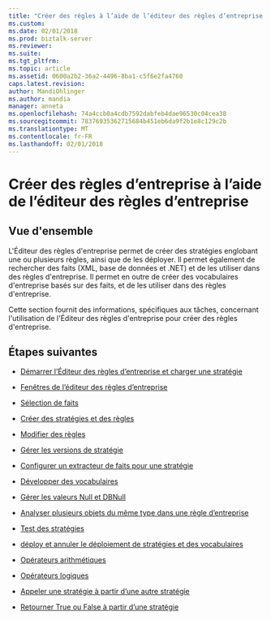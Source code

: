 ```yaml
---
title: "Créer des règles à l’aide de l’éditeur des règles d’entreprise | Documents Microsoft"
ms.custom: 
ms.date: 02/01/2018
ms.prod: biztalk-server
ms.reviewer: 
ms.suite: 
ms.tgt_pltfrm: 
ms.topic: article
ms.assetid: 0600a2b2-36a2-4496-8ba1-c5f6e2fa4760
caps.latest.revision: 
author: MandiOhlinger
ms.author: mandia
manager: anneta
ms.openlocfilehash: 74a4ccb0a4cdb7592dabfeb4dae96530c04cea38
ms.sourcegitcommit: 78376935362715684b451eb6da9f2b1e8c129c2b
ms.translationtype: MT
ms.contentlocale: fr-FR
ms.lasthandoff: 02/01/2018
---
```

# <a name="create-business-rules-using-the-business-rule-composer"></a>Créer des règles d’entreprise à l’aide de l’éditeur des règles d’entreprise

## <a name="overview"></a>Vue d'ensemble
L'Éditeur des règles d'entreprise permet de créer des stratégies englobant une ou plusieurs règles, ainsi que de les déployer. Il permet également de rechercher des faits (XML, base de données et .NET) et de les utiliser dans des règles d'entreprise. Il permet en outre de créer des vocabulaires d'entreprise basés sur des faits, et de les utiliser dans des règles d'entreprise.  
  
 Cette section fournit des informations, spécifiques aux tâches, concernant l'utilisation de l'Éditeur des règles d'entreprise pour créer des règles d'entreprise.  
  
## <a name="next-steps"></a>Étapes suivantes
  
-   [Démarrer l’Éditeur des règles d’entreprise et charger une stratégie](../core/how-to-start-the-business-rule-composer-and-load-a-policy.md)  
  
-   [Fenêtres de l’éditeur des règles d’entreprise](../core/windows-of-the-business-rule-composer.md)  
  
-   [Sélection de faits](../core/selecting-facts.md)  
  
-   [Créer des stratégies et des règles](../core/how-to-create-policies-and-rules.md)  
  
-   [Modifier des règles](../core/how-to-modify-rules.md)  
  
-   [Gérer les versions de stratégie](../core/how-to-maintain-policy-versions.md)  
  
-   [Configurer un extracteur de faits pour une stratégie](../core/how-to-configure-a-fact-retriever-for-a-policy.md)  
  
-   [Développer des vocabulaires](../core/how-to-develop-vocabularies.md)  
  
-   [Gérer les valeurs Null et DBNull](../core/how-to-handle-null-and-dbnull.md)  
  
-   [Analyser plusieurs objets du même type dans une règle d’entreprise](../core/how-to-analyze-multiple-objects-of-the-same-type-in-a-business-rule.md)  
  
-   [Test des stratégies](../core/testing-policies.md)  
  
-   [déploy et annuler le déploiement de stratégies et des vocabulaires](../core/how-to-deploy-and-undeploy-policies-and-vocabularies.md)  
  
-   [Opérateurs arithmétiques](../core/arithmetic-operators.md)  
  
-   [Opérateurs logiques](../core/logical-operators.md)  
  
-   [Appeler une stratégie à partir d’une autre stratégie](../core/invoking-a-policy-from-another-policy.md)  
  
-   [Retourner True ou False à partir d’une stratégie](../core/how-to-return-true-or-false-from-a-policy.md)
